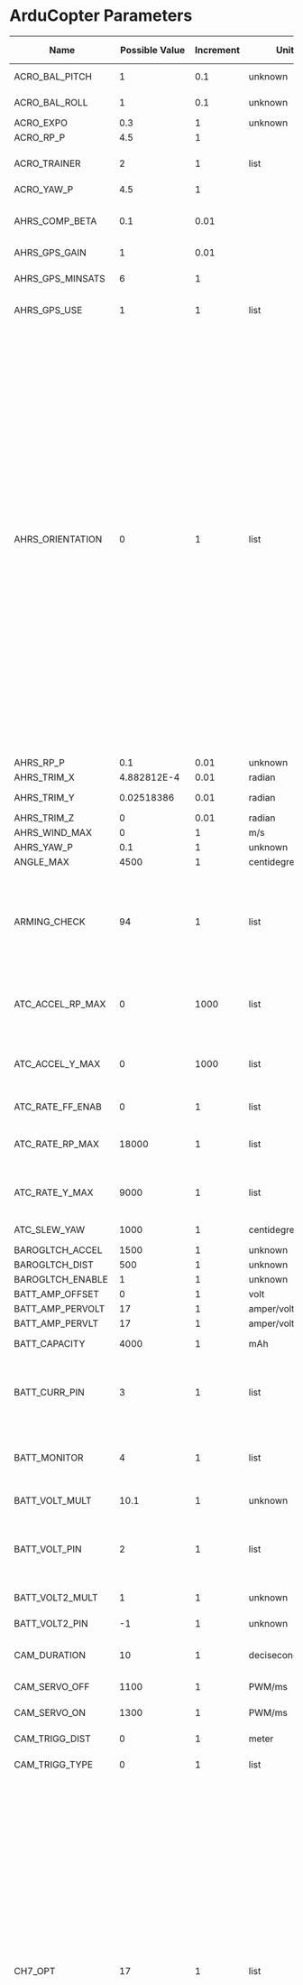 # ArduCopter Parameters

Name | Possible Value | Increment | Unit | Range | Read Only | Title | Description
--- | --- | --- | --- | --- | ---| --- | ---
ACRO_BAL_PITCH | 1 | 0.1 | unknown | 0 - 3 |  | Acro Balance Pitch | rate at which pitch angle returns to level in acro mode. A higher value causes the vehicle to return to level faster.
ACRO_BAL_ROLL | 1 | 0.1 | unknown | 0 - 3 |  | Acro Balance Roll | rate at which roll angle returns to level in acro mode. A higher value causes the vehicle to return to level faster.
ACRO_EXPO | 0.3 | 1 | unknown | |  |  | Coming soon
ACRO_RP_P | 4.5 | 1 |  | |  |  | Converts pilot roll and pitch into a desired rate of rotation in ACRO and SPORT mode. Higher values mean faster rate of rotation.
ACRO_TRAINER | 2 | 1 | list | 0:Disabled<br/>1:Leveling<br/>2:LevelingAndLimited<br/> |  | Acro Trainer | 
ACRO_YAW_P | 4.5 | 1 |  | |  |  | Converts pilot yaw input into a desired rate of rotation in ACRO, Stabilize and SPORT modes. Higher values mean faster rate of rotation.
AHRS_COMP_BETA | 0.1 | 0.01 |  | 0.001 - 0.5 |  | AHRS Velocity Complementary Filter Beta Coefficient | This controls the time constant for the cross-over frequency used to fuse AHRS (MAV_PARAM_GROUP.ARDUCOPTER,airspeed and heading) and GPS data to estimate ground velocity. Time constant is 0.1/beta. A larger time constant will use GPS data less and a small time constant will use air data less.
AHRS_GPS_GAIN | 1 | 0.01 |  | 0.0 - 1.0 |  | AHRS GPS gain | This controls how how much to use the GPS to correct the attitude. This should never be set to zero for a plane as it would result in the plane losing control in turns. For a plane please use the default value of 1.0.
AHRS_GPS_MINSATS | 6 | 1 |  | 0 - 10 |  | AHRS GPS Minimum satellites | Minimum number of satellites visible to use GPS for velocity based corrections attitude correction. This defaults to 6, which is about the point at which the velocity numbers from a GPS become too unreliable for accurate correction of the accelerometers.
AHRS_GPS_USE | 1 | 1 | list | 0:Disabled<br/>1:Enabled<br/> |  | AHRS use GPS for navigation | This controls whether to use dead-reckoning or GPS based navigation. If set to 0 then the GPS won’t be used for navigation, and only dead reckoning will be used. A value of zero should never be used for normal flight. Currently this affects only the DCM-based AHRS: the EKF uses GPS whenever it is available.
AHRS_ORIENTATION | 0 | 1 | list | 0:None<br/>1:Yaw45<br/>2:Yaw90<br/>3:Yaw135<br/>4:Yaw180<br/>5:Yaw225<br/>6:Yaw270<br/>7:Yaw315<br/>8:Roll180<br/>9:Roll180Yaw45<br/>10:Roll180Yaw90<br/>11:Roll180Yaw135<br/>12:Pitch180<br/>13:Roll180Yaw225<br/>14:Roll180Yaw270<br/>15:Roll180Yaw315<br/>16:Roll90<br/>17:Roll90Yaw45<br/>18:Roll90Yaw90<br/>19:Roll90Yaw135<br/>20:Roll270<br/>21:Roll270Yaw45<br/>22:Roll270Yaw90<br/>23:Roll270Yaw136<br/>24:Pitch90<br/>25:Pitch270<br/>26:Pitch180Yaw90<br/>27:Pitch180Yaw270<br/>28:Roll90Pitch90<br/>29:Roll180Pitch90<br/>30:Roll270Pitch90<br/>31:Roll90Pitch180<br/>32:Roll270Pitch180<br/>33:Roll90Pitch270<br/>34:Roll180Pitch270<br/>35:Roll270Pitch270<br/>36:Roll90Pitch180Yaw90<br/>37:Roll90Yaw270<br/> |  | Board Orientation | Overall board orientation relative to the standard orientation for the board type. This rotates the IMU and compass readings to allow the board to be oriented in your vehicle at any 90 or 45 degree angle. This option takes affect on next boot. After changing you will need to re-level your vehicle.
AHRS_RP_P | 0.1 | 0.01 | unknown | 0.1 - 0.4 |  | AHRS RP_P | This controls how fast the accelerometers correct the attitude
AHRS_TRIM_X | 4.882812E-4 | 0.01 | radian | -0.1745 - 0.1745 |  | AHRS Trim Roll | Compensates for the roll angle difference between the control board and the frame. Positive values make the vehicle roll right.
AHRS_TRIM_Y | 0.02518386 | 0.01 | radian | -0.1745 - 0.1745 |  | AHRS Trim Pitch | Compensates for the pitch angle difference between the control board and the frame. Positive values make the vehicle pitch up/back.
AHRS_TRIM_Z | 0 | 0.01 | radian | -0.1745 - 0.1745 |  | AHRS Trim Yaw | Not Used
AHRS_WIND_MAX | 0 | 1 | m/s | 0 - 127 |  | Maximum wind | This sets the maximum allowable difference between ground speed and airspeed. This allows the plane to cope with a failing airspeed sensor. A value of zero means to use the airspeed as is.
AHRS_YAW_P | 0.1 | 1 | unknown | 0.1 - 0.4 |  |  | This controls the weight the compass or GPS has on the heading. A higher value means the heading will track the yaw source (MAV_PARAM_GROUP.ARDUCOPTER,GPS or compass) more rapidly.
ANGLE_MAX | 4500 | 1 | centidegree | 1000 - 8000 |  | Angle Max | Maximum lean angle in all flight modes
ARMING_CHECK | 94 | 1 | list | 0:Disabled<br/>-17:SkipINS<br/>-33:SkipParams/Rangefinder<br/>-65:SkipRC<br/>1:Enabled<br/>-3:SkipBaro<br/>-5:SkipCompass<br/>-9:SkipGPS<br/>127:SkipVoltage<br/> |  |  | Allows enabling or disabling of pre-arming checks of receiver, accelerometer, barometer, compass and GPS
ATC_ACCEL_RP_MAX | 0 | 1000 | list | 0:Disabled<br/>18000:Slow<br/>36000:Medium<br/>54000:Fast<br/>9000:VerySlow<br/> |  | Acceleration Max for Roll/Pitch | Maximum acceleration in roll/pitch axis
ATC_ACCEL_Y_MAX | 0 | 1000 | list | 0:Disabled<br/>18000:Slow<br/>36000:Medium<br/>54000:Fast<br/>9000:VerySlow<br/> |  | Acceleration Max for Yaw | Maximum acceleration in yaw axis
ATC_RATE_FF_ENAB | 0 | 1 | list | 0:Disabled<br/>1:Enabled<br/> |  |  | Controls whether body-frame rate feedforward is enabled or disabled
ATC_RATE_RP_MAX | 18000 | 1 | list | 0:Disabled<br/>720:Medium<br/>360:Slow<br/>1080:Fast<br/> |  | Angular Velocity Max for Pitch/Roll | Maximum angular velocity in pitch/roll axis
ATC_RATE_Y_MAX | 9000 | 1 | list | 0:Disabled<br/>720:Medium<br/>360:Slow<br/>1080:Fast<br/> |  | Angular Velocity Max for Yaw | Maximum angular velocity in yaw axis
ATC_SLEW_YAW | 1000 | 1 | centidegrees/s | 500 - 18000 |  | Yaw target slew rate | Maximum rate the yaw target can be updated in Loiter, RTL, Auto flight modes
BAROGLTCH_ACCEL | 1500 | 1 | unknown | |  |  | Coming soon
BAROGLTCH_DIST | 500 | 1 | unknown | |  |  | Coming soon
BAROGLTCH_ENABLE | 1 | 1 | unknown | |  |  | Coming soon
BATT_AMP_OFFSET | 0 | 1 | volt | |  | AMP offset | Voltage offset at zero current on current sensor
BATT_AMP_PERVOLT | 17 | 1 | amper/volt | |  | Amps per volt | Number of amps that a 1V reading on the current sensor corresponds to. On the APM2 or Pixhawk using the 3DR Power brick this should be set to 17. For the Pixhawk with the 3DR 4in1 ESC this should be 17.
BATT_AMP_PERVLT | 17 | 1 | amper/volt | |  | Amps per volt | Number of amps that a 1V reading on the current sensor corresponds to. On the APM2 or Pixhawk using the 3DR Power brick this should be set to 17. For the Pixhawk with the 3DR 4in1 ESC this should be 17.
BATT_CAPACITY | 4000 | 1 | mAh | |  | Battery capacity | Capacity of the battery in mAh when full
BATT_CURR_PIN | 3 | 1 | list | -1:Disabled<br/>1:A1<br/>2:A2<br/>3:Pixhawk<br/>101:PX4<br/>12:A12<br/> |  |  | Setting this to 0 ~ 13 will enable battery current sensing on pins A0 ~ A13. For the 3DR power brick on APM2.5 it should be set to 12. On the PX4 it should be set to 101. On the Pixhawk powered from the PM connector it should be set to 3.
BATT_MONITOR | 4 | 1 | list | 0:Disabled<br/>3:Analog_Voltage_Only<br/>4:Analog_Voltage_and_Current<br/>5:SMBus<br/>6:Bebop<br/> |  | Battery monitoring | Controls enabling monitoring of the battery's voltage and current
BATT_VOLT_MULT | 10.1 | 1 | unknown | |  | Voltage Multiplier | Used to convert the voltage of the voltage sensing pin (MAV_PARAM_GROUP.ARDUCOPTER,BATT_VOLT_PIN) to the actual battery's voltage (MAV_PARAM_GROUP.ARDUCOPTER,pin_voltage * VOLT_MULT). For the 3DR Power brick on APM2 or Pixhawk, this should be set to 10.1. For the Pixhawk with the 3DR 4in1 ESC this should be 12.02. For the PX4 using the PX4IO power supply this should be set to 1.
BATT_VOLT_PIN | 2 | 1 | list | -1:Disabled<br/>0:A0<br/>1:A1<br/>2:Pixhawk<br/>100:PX4<br/>13:A13<br/> |  | Battery Voltage sensing pin | Setting this to 0 ~ 13 will enable battery voltage sensing on pins A0 ~ A13. For the 3DR power brick on APM2.5 it should be set to 13. On the PX4 it should be set to 100. On the Pixhawk powered from the PM connector it should be set to 2.
BATT_VOLT2_MULT | 1 | 1 | unknown | |  | Voltage Multiplier | Used to convert the voltage of the voltage sensing pin (BATT_VOLT_PIN) to the actual battery’s voltage (pin_voltage * VOLT_MULT). For the 3DR Power brick with a Pixhawk, this should be set to 10.1. For the Pixhawk with the 3DR 4in1 ESC this should be 12.02. For the PX using the PX4IO power supply this should be set to 1
BATT_VOLT2_PIN | -1 | 1 | unknown | |  | Battery Voltage sensing pin | Sets the analog input pin that should be used for voltage monitoring.
CAM_DURATION | 10 | 1 | decisecond | 0 - 50 |  | Duration that shutter is held open | How long the shutter will be held open in 10ths of a second (i.e. enter 10 for 1second, 50 for 5seconds)
CAM_SERVO_OFF | 1100 | 1 | PWM/ms | 1000 - 2000 |  | Servo OFF PWM value | PWM value to move servo to when shutter is deactivated
CAM_SERVO_ON | 1300 | 1 | PWM/ms | 1000 - 2000 |  | Servo ON PWM value | PWM value to move servo to when shutter is activated
CAM_TRIGG_DIST | 0 | 1 | meter | 0 - 1000 |  | Camera trigger distance | Distance in meters between camera triggers. If this value is non-zero then the camera will trigger whenever the GPS position changes by this number of meters regardless of what mode the APM is in. Note that this parameter can also be set in an auto mission using the DO_SET_CAM_TRIGG_DIST command, allowing you to enable/disable the triggering of the camera during the flight.
CAM_TRIGG_TYPE | 0 | 1 | list | 0:Servo<br/>1:Relay<br/> |  | Camera shutter (trigger) type | how to trigger the camera to take a picture
CH7_OPT | 17 | 1 | list | 0:DoNothing<br/>2:Flip<br/>3:SimpleMode<br/>4:RTL<br/>5:SaveTrim<br/>7:SaveWP<br/>9:CameraTrigger<br/>10:RangeFinder<br/>11:Fence<br/>13:SuperSimpleMode<br/>14:AcroTrainer<br/>15:Sprayer<br/>16:Auto<br/>17:AutoTune<br/>18:Land<br/>19:EPM<br/>21:ParachuteEnable<br/>22:ParachuteRelease<br/>23:Parachute3pos<br/>24:AutoMissionReset<br/>25:AttConFeedForward<br/>26:AttConAccelLimits<br/>27:RetractMount<br/>28:Relay-On/Off<br/>29:Landing-Gear<br/>30:Lost-Copter-Sound<br/>31:Motor-Emergency-Stop<br/>32:MotorInterlock<br/>33:Brake<br/>34:Relay2-On/Off<br/>35:Relay3-On/Off<br/>36:Relay4-On/Off<br/>37:Throw<br/>38:Avoidance<br/> |  | Channel 7 option | Select which function is performed when CH7 is above 1800 pwm
CH8_OPT | 0 | 1 | list | 0:DoNothing<br/>2:Flip<br/>3:SimpleMode<br/>4:RTL<br/>5:SaveTrim<br/>7:SaveWP<br/>9:CameraTrigger<br/>10:RangeFinder<br/>11:Fence<br/>13:SuperSimpleMode<br/>14:AcroTrainer<br/>15:Sprayer<br/>16:Auto<br/>17:AutoTune<br/>18:Land<br/>19:EPM<br/>21:ParachuteEnable<br/>22:ParachuteRelease<br/>23:Parachute3pos<br/>24:AutoMissionReset<br/>25:AttConFeedForward<br/>26:AttConAccelLimitsRetractMount<br/>28:Relay-On/Off<br/>29:Landing-Gear<br/>30:Lost-Copter-Sound<br/>31:Motor-Emergency-Stop<br/>32:MotorInterlock<br/>33:Brake<br/>34:Relay2-On/Off<br/>35:Relay3-On/Off<br/>36:Relay4-On/Off<br/>37:Throw<br/>38:Avoidance<br/> |  | Channel 8 option | Select which function is performed when CH8 is above 1800 pwm
CIRCLE_RADIUS | 500 | 1 | cm | 0 - 10000 |  |  | Defines the radius of the circle the vehicle will fly when in Circle flight mode
CIRCLE_RATE | 20 | 1 | deg/s | -90 - 90 |  |  | Circle mode's turn rate in deg/sec. Positive to turn clockwise, negative for counter clockwise
COMPASS_AUTODEC | 1 | 1 | list | 0:Disabled<br/>1:Enabled<br/> |  | Auto Declination | Enable or disable the automatic calculation of the declination based on gps location
COMPASS_DEC | 0.06941485 | 0.01 | radian | -3.142 - 3.142 |  | Compass declination | An angle to compensate between the true north and magnetic north
COMPASS_EXTERNAL | 0 | 1 | list | 0:Internal<br/>1:External<br/>2:ForcedExternal<br/> |  |  | Configure compass so it is attached externally. This is auto-detected on PX4 and Pixhawk. Set to 1 if the compass is externally connected. When externally connected the COMPASS_ORIENT option operates independently of the AHRS_ORIENTATION board orientation option. If set to 0 or 1 then auto-detection by bus connection can override the value. If set to 2 then auto-detection will be disabled.
COMPASS_LEARN | 0 | 1 | list | 0:Disabled<br/>1:Internal-Learning<br/>2:EKF-Learning<br/> |  | Learn compass offsets automatically | Enable or disable the automatic learning of compass offsets. You can enable learning either using a compass-only method that is suitable only for fixed wing aircraft or using the offsets learnt by the active EKF state estimator. If this option is enabled then the learnt offsets are saved when you disarm the vehicle.
COMPASS_MOT_X | 0 | 1 | milligauss/amper | -1000 - 1000 |  | Motor interference compensation for body frame X axis | Multiplied by the current throttle and added to the compass's x-axis values to compensate for motor interference
COMPASS_MOT_Y | 0 | 1 | milligauss/amper | -1000 - 1000 |  | Motor interference compensation for body frame Y axis | Multiplied by the current throttle and added to the compass's y-axis values to compensate for motor interference
COMPASS_MOT_Z | 0 | 1 | milligauss/amper | -1000 - 1000 |  | Motor interference compensation for body frame Z axis | Multiplied by the current throttle and added to the compass's z-axis values to compensate for motor interference
COMPASS_MOTCT | 0 | 1 | list | 0:Disabled<br/>1:UseThrottle<br/>2:UseCurrent<br/> |  | Motor interference compensation type | Set motor interference compensation type to disabled, throttle or current. Do not change manually.
COMPASS_OFS_X | -98 | 1 | milligauss | -400 - 400 |  | Compass offsets in milligauss on the X axis | Offset to be added to the compass x-axis values to compensate for metal in the frame
COMPASS_OFS_Y | 29 | 1 | milligauss | -400 - 400 |  | Compass offsets in milligauss on the Y axis | Offset to be added to the compass y-axis values to compensate for metal in the frame
COMPASS_OFS_Z | -18 | 1 | milligauss | -400 - 400 |  | Compass offsets in milligauss on the X axis | Offset to be added to the compass z-axis values to compensate for metal in the frame
COMPASS_ORIENT | 0 | 1 | list | 0:None<br/>1:Yaw45<br/>2:Yaw90<br/>3:Yaw135<br/>4:Yaw180<br/>5:Yaw225<br/>6:Yaw270<br/>7:Yaw315<br/>8:Roll180<br/>9:Roll180Yaw45<br/>10:Roll180Yaw90<br/>11:Roll180Yaw135<br/>12:Pitch180<br/>13:Roll180Yaw225<br/>14:Roll180Yaw270<br/>15:Roll180Yaw315<br/>16:Roll90<br/>17:Roll90Yaw45<br/>18:Roll90Yaw90<br/>19:Roll90Yaw135<br/>20:Roll270<br/>21:Roll270Yaw45<br/>22:Roll270Yaw90<br/>23:Roll270Yaw136<br/>24:Pitch90<br/>25:Pitch270<br/>26:Pitch180Yaw90<br/>27:Pitch180Yaw270<br/>28:Roll90Pitch90<br/>29:Roll180Pitch90<br/>30:Roll270Pitch90<br/>31:Roll90Pitch180<br/>32:Roll270Pitch180<br/>33:Roll90Pitch270<br/>34:Roll180Pitch270<br/>35:Roll270Pitch270<br/>36:Roll90Pitch180Yaw90<br/>37:Roll90Yaw270<br/>38:Yaw293Pitch68Roll90<br/> |  |  | The orientation of the compass relative to the autopilot board. This will default to the right value for each board type, but can be changed if you have an external compass. See the documentation for your external compass for the right value. The correct orientation should give the X axis forward, the Y axis to the right and the Z axis down. So if your aircraft is pointing west it should show a positive value for the Y axis, and a value close to zero for the X axis. On a PX4 or Pixhawk with an external compass the correct value is zero if the compass is correctly oriented. NOTE: This orientation is combined with any AHRS_ORIENTATION setting.
COMPASS_USE | 1 | 1 | list | 0:Disabled<br/>1:Enabled<br/> |  | Use compass for yaw | Enable or disable the use of the compass (MAV_PARAM_GROUP.ARDUCOPTER,instead of the GPS) for determining heading
DCM_CHECK_THRESH | 0.8 | 1 | unknown | |  |  | Coming soon
EKF_CHECK_THRESH | 0.8 | 1 | unknown | |  |  | Coming soon
ESC | 0 | 1 | unknown | |  |  | Coming soon
FENCE_ACTION | 1 | 1 | list | 0:ReportOnly<br/>1:RTL-or-Land<br/> |  |  | What action should be taken when fence is breached
FENCE_ALT_MAX | 100 | 1 | meter | 10 - 1000 |  | Fence Maximum Altitude | Maximum altitude allowed before geofence triggers
FENCE_ENABLE | 1 | 1 | list | 0:Disabled<br/>1:Enabled<br/> |  |  | Allows you to enable (MAV_PARAM_GROUP.ARDUCOPTER,1) or disable (MAV_PARAM_GROUP.ARDUCOPTER,0) the fence functionality
FENCE_MARGIN | 2 | 1 | meter | 1 - 10 |  | Fence Margin | Distance that autopilot's should maintain from the fence to avoid a breach
FENCE_RADIUS | 300 | 1 | meter | 30 - 10000 |  |  | Circle fence radius which when breached will cause an RTL
FENCE_TYPE | 1 | 1 | list | 0:None<br/>1:Altitude<br/>2:Circle<br/>3:AltitudeAndCircle<br/>4:Polygon<br/>5:AltitudeAndPolygon<br/>6:CircleAndPolygon<br/>7:All<br/> |  |  | Enabled fence types held as bitmask
FLOW_ENABLE | 0 | 1 | list | 0:Disabled<br/>1:Enabled<br/> |  |  | Setting this to Enabled(MAV_PARAM_GROUP.ARDUCOPTER,1) will enable optical flow. Setting this to Disabled(MAV_PARAM_GROUP.ARDUCOPTER,0) will disable optical flow
FLTMODE1 | 0 | 1 | list | 0:Stabilize<br/>1:Acro<br/>2:AltHold<br/>3:Auto<br/>4:Guided<br/>5:Loiter<br/>6:RTL<br/>7:Circle<br/>9:Land<br/>11:Drift<br/>13:Sport<br/>14:Flip<br/>15:AutoTune<br/>16:PosHold<br/>17:Brake<br/>18:Throw<br/>19:Avoid_ADSB<br/>20:Guided_NoGPS<br/> |  |  | Flight mode when Channel 5 pwm is <= 1230
FLTMODE2 | 0 | 1 | list | 0:Stabilize<br/>1:Acro<br/>2:AltHold<br/>3:Auto<br/>4:Guided<br/>5:Loiter<br/>6:RTL<br/>7:Circle<br/>9:Land<br/>11:Drift<br/>13:Sport<br/>14:Flip<br/>15:AutoTune<br/>16:PosHold<br/>17:Brake<br/>18:Throw<br/>19:Avoid_ADSB<br/>20:Guided_NoGPS<br/> |  |  | Flight mode when Channel 5 pwm is >1230, <= 1360
FLTMODE3 | 16 | 1 | list | 0:Stabilize<br/>1:Acro<br/>2:AltHold<br/>3:Auto<br/>4:Guided<br/>5:Loiter<br/>6:RTL<br/>7:Circle<br/>9:Land<br/>11:Drift<br/>13:Sport<br/>14:Flip<br/>15:AutoTune<br/>16:PosHold<br/>17:Brake<br/>18:Throw<br/>19:Avoid_ADSB<br/>20:Guided_NoGPS<br/> |  |  | Flight mode when Channel 5 pwm is >1360, <= 1490
FLTMODE4 | 16 | 1 | list | 0:Stabilize<br/>1:Acro<br/>2:AltHold<br/>3:Auto<br/>4:Guided<br/>5:Loiter<br/>6:RTL<br/>7:Circle<br/>9:Land<br/>11:Drift<br/>13:Sport<br/>14:Flip<br/>15:AutoTune<br/>16:PosHold<br/>17:Brake<br/>18:Throw<br/>19:Avoid_ADSB<br/>20:Guided_NoGPS<br/> |  |  | Flight mode when Channel 5 pwm is >1490, <= 1620
FLTMODE5 | 6 | 1 | list | 0:Stabilize<br/>1:Acro<br/>2:AltHold<br/>3:Auto<br/>4:Guided<br/>5:Loiter<br/>6:RTL<br/>7:Circle<br/>9:Land<br/>11:Drift<br/>13:Sport<br/>14:Flip<br/>15:AutoTune<br/>16:PosHold<br/>17:Brake<br/>18:Throw<br/>19:Avoid_ADSB<br/>20:Guided_NoGPS<br/> |  |  | Flight mode when Channel 5 pwm is >1620, <= 1749
FLTMODE6 | 6 | 1 | list | 0:Stabilize<br/>1:Acro<br/>2:AltHold<br/>3:Auto<br/>4:Guided<br/>5:Loiter<br/>6:RTL<br/>7:Circle<br/>9:Land<br/>11:Drift<br/>13:Sport<br/>14:Flip<br/>15:AutoTune<br/>16:PosHold<br/>17:Brake<br/>18:Throw<br/>19:Avoid_ADSB<br/>20:Guided_NoGPS<br/> |  |  | Flight mode when Channel 5 pwm is >=1750
FRAME | 1 | 1 | list | 0:Plus<br/>1:X<br/>2:V<br/>3:H<br/>4:V-Tail<br/>5:A-Tail<br/>10:Y6B-New)<br/> |  |  | Controls motor mixing for multicopters. Not used for Tri or Traditional Helicopters.
FS_BATT_ENABLE | 0 | 1 | list | 0:Disabled<br/>1:Land<br/>2:RTL<br/> |  |  | Controls whether failsafe will be invoked when battery voltage or current runs low
FS_BATT_MAH | 0 | 1 | mAh | |  |  | Battery capacity remaining to trigger failsafe. Set to 0 to disable battery remaining failsafe. If the battery remaining drops below this level then the copter will RTL
FS_BATT_VOLTAGE | 14 | 1 | volt | |  |  | Battery voltage to trigger failsafe. Set to 0 to disable battery voltage failsafe. If the battery voltage drops below this voltage then the copter will RTL
FS_GCS_ENABLE | 0 | 1 | list | 0:Disabled<br/>1:Enabled_always_RTL<br/>2:Enabled_Continue_with_Mission_in_Auto_Mode<br/> |  |  | Controls whether failsafe will be invoked (MAV_PARAM_GROUP.ARDUCOPTER,and what action to take) when connection with Ground station is lost for at least 5 seconds. NB. The GCS Failsafe is only active when RC_OVERRIDE is being used to control the vehicle.
FS_GPS_ENABLE | 1 | 1 | unknown | |  |  | Coming soon
FS_THR_ENABLE | 1 | 1 | list | 0:Disabled<br/>1:Enabled_Always_RTL<br/>2:Enabled_Continue_with_Mission_in_Auto_Mode<br/>3:Enabled_Always_LAND<br/> |  |  | The throttle failsafe allows you to configure a software failsafe activated by a setting on the throttle input channel
FS_THR_VALUE | 975 | 1 | PWM | 925 - 1100 |  |  | The PWM level on channel 3 below which throttle failsafe triggers
GND_ABS_PRESS | 50362.25 | 1 | pascal | | V |  | calibrated ground pressure in PASCAL
GND_ALT_OFFSET | 0 | 1 | meter | |  |  | altitude offset in meters added to barometric altitude. This is used to allow for automatic adjustment of the base barometric altitude by a ground station equipped with a barometer. The value is added to the barometric altitude read by the aircraft. It is automatically reset to 0 when the barometer is calibrated on each reboot or when a preflight calibration is performed.
GND_TEMP | 29.32966 | 1 | degrees-celsius | |  |  | calibrated ground temperature in degrees Celsius
GPS_HDOP_GOOD | 230 | 1 | unknown | 100 - 900 |  |  | GPS Hdop value at or below this value represent a good position. Used for pre-arm checks
GPS_NAVFILTER | 8 | 1 | list | 0:Portable<br/>2:Stationary<br/>3:Pedestrian<br/>4:Automotive<br/>5:Sea<br/>6:Airborne1G<br/>7:Airborne2G<br/>8:Airborne4G<br/> |  |  | Navigation filter engine setting
GPS_TYPE | 1 | 1 | list | 0:None<br/>1:AUTO<br/>2:uBlox<br/>3:MTK<br/>4:MTK19<br/>5:NMEA<br/>6:SiRF<br/>7:HIL<br/>8:SwiftNav<br/>9:PX4-UAVCAN<br/>10:SBF<br/>11:GSOF<br/>12:QURT<br/>13:ERB<br/>14:MAV<br/>15:NOVA<br/> |  |  | GPS type
GPSGLITCH_ACCEL | 1000 | 1 | unknown | |  |  | Coming soon
GPSGLITCH_ENABLE | 1 | 1 | unknown | |  |  | Coming soon
GPSGLITCH_RADIUS | 200 | 1 | unknown | |  |  | Coming soon
HLD_LAT_P | 1 | 1 | unknown | |  |  | Coming soon
INAV_TC_XY | 2.5 | 1 | unknown | |  |  | Coming soon
INAV_TC_Z | 5 | 1 | unknown | |  |  | Coming soon
INS_ACCOFFS_X | 0.02704384 | 1 | m/s/s | -3.5 - 3.5 |  | Accelerometer offsets of X axis | This is setup using the acceleration calibration or level operations
INS_ACCOFFS_Y | 0.07232188 | 1 | m/s/s | -3.5 - 3.5 |  | Accelerometer offsets of Y axis | This is setup using the acceleration calibration or level operations
INS_ACCOFFS_Z | -0.2916607 | 1 | m/s/s | -3.5 - 3.5 |  | Accelerometer offsets of Z axis | This is setup using the acceleration calibration or level operations
INS_ACCSCAL_X | 0.9998162 | 1 | unknown | 0.8 - 1.2 |  | Accelerometer scaling of X axis | Calculated during acceleration calibration routine
INS_ACCSCAL_Y | 0.9920868 | 1 | unknown | 0.8 - 1.2 |  | Accelerometer scaling of Y axis | Calculated during acceleration calibration routine
INS_ACCSCAL_Z | 1.0001 | 1 | unknown | 0.8 - 1.2 |  | Accelerometer scaling of Z axis | Calculated during acceleration calibration routine
INS_GYROFFS_X | -0.003293759 | 1 | rad/s | |  | Gyro sensor offsets of X axis | This is setup on each boot during gyro calibrations
INS_GYROFFS_Y | -0.07851811 | 1 | rad/s | |  | Gyro sensor offsets of Y axis | This is setup on each boot during gyro calibrations
INS_GYROFFS_Z | 0.02421099 | 1 | rad/s | |  | Gyro sensor offsets of Z axis | This is setup on each boot during gyro calibrations
INS_MPU6K_FILTER | 0 | 1 | unknown | |  |  | Coming soon
INS_PRODUCT_ID | 0 | 1 | list | 0:Unknown<br/>256:unused<br/>1:unused<br/>257:Linux<br/>2:unused<br/>3:SITL<br/>4:PX4v1<br/>5:PX4v2<br/>88:unused<br/> |  |  | Which type of IMU is installed (MAV_PARAM_GROUP.ARDUCOPTER,read-only).
LAND_REPOSITION | 1 | 1 | list | 0:NoRepositioning<br/>1:Repositioning<br/> |  |  | Enables user input during LAND mode, the landing phase of RTL, and auto mode landings.
LAND_SPEED | 50 | 1 | cm/s | 30 - 200 |  |  | The descent speed for the final stage of landing in CENTIMETER/s
LOG_BITMASK | 26622 | 1 | list | 0:Disabled<br/>-6146:NearlyAll-AC315<br/>655358:All+FullIMU<br/>397310:All+FastIMU+PID<br/>393214:All+FastIMU<br/>262142:All+MotBatt<br/>830:Default<br/>894:Default+RCIN<br/>958:Default+IMU<br/>1854:Default+Motors<br/>45054:NearlyAll<br/>131071:All+FastATT<br/> |  |  | 4 byte bitmap of log types to enable, Bitmask: 0:ATTITUDE_FAST,1:ATTITUDE_MED,2:GPS,3:PM,4:CTUN,5:NTUN,6:RCIN,7:IMU,8:CMD,9:CURRENT,10:RCOUT,11:OPTFLOW,12:PID,13:COMPASS,14:INAV,15:CAMERA,17:MOTBATT,18:IMU_FAST,19:IMU_RAW
LOITER_LAT_D | 0 | 1 | unknown | |  |  | Coming soon
LOITER_LAT_I | 0.5 | 1 | unknown | |  |  | Coming soon
LOITER_LAT_IMAX | 1000 | 1 | unknown | |  |  | Coming soon
LOITER_LAT_P | 1 | 1 | unknown | |  |  | Coming soon
LOITER_LON_D | 0 | 1 | unknown | |  |  | Coming soon
LOITER_LON_I | 0.5 | 1 | unknown | |  |  | Coming soon
LOITER_LON_IMAX | 1000 | 1 | unknown | |  |  | Coming soon
LOITER_LON_P | 1 | 1 | unknown | |  |  | Coming soon
MAG_ENABLE | 1 | 1 | list | 0:Disabled<br/>1:Enabled<br/> |  |  | Setting this to Enabled(1) will enable the compass. Setting this to Disabled(0) will disable the compass
MIS_RESTART | 0 | 1 | list | 0:ResumeMission<br/>1:RestartMission<br/> |  | Mission Restart when entering Auto mode | Controls mission starting point when entering Auto mode (either restart from beginning of mission or resume from last command run)
MIS_TOTAL | 6 | 1 |  | 0 - 32766 | V | Total mission commands | The number of mission mission items that has been loaded by the ground station. Do not change this manually.
MNT_ANGMAX_PAN | 4500 | 1 | centidegree | -18000 - 17999 |  |  | Maximum physical pan (yaw) angular position of the mount
MNT_ANGMAX_ROL | 4500 | 1 | centidegree | -18000 - 17999 |  |  | Maximum physical roll angular position of the mount
MNT_ANGMAX_TIL | 0 | 1 | centidegree | -18000 - 17999 |  |  | Maximum physical tilt (pitch) angular position of the mount
MNT_ANGMIN_PAN | -4500 | 1 | centidegree | -18000 - 17999 |  |  | Minimum physical pan (yaw) angular position of mount.
MNT_ANGMIN_ROL | -4500 | 1 | centidegree | -18000 - 17999 |  |  | Minimum physical roll angular position of mount.
MNT_ANGMIN_TIL | -9000 | 1 | centidegree | -18000 - 17999 |  |  | Minimum physical tilt (pitch) angular position of mount.
MNT_CONTROL_X | 0 | 1 | unknown | |  |  | Coming soon
MNT_CONTROL_Y | 0 | 1 | unknown | |  |  | Coming soon
MNT_CONTROL_Z | 0 | 1 | unknown | |  |  | Coming soon
MNT_JSTICK_SPD | 0 | 1 | unknown | 0 - 100 |  |  | 0 for position control, small for low speeds, 100 for max speed. A good general value is 10 which gives a movement speed of 3 degrees per second.
MNT_MODE | 3 | 1 | unknown | |  |  | Coming soon
MNT_NEUTRAL_X | 0 | 1 | degree | -180.0 - 179.99 |  |  | Mount roll angle when in neutral position
MNT_NEUTRAL_Y | 0 | 1 | degree | -180.0 - 179.99 |  |  | Mount tilt/pitch angle when in neutral position
MNT_NEUTRAL_Z | 0 | 1 | degree | -180.0 - 179.99 |  |  | Mount pan/yaw angle when in neutral position
MNT_RC_IN_PAN | 0 | 1 | list | 0:Disabled<br/>5:RC5<br/>6:RC6<br/>7:RC7<br/>8:RC8<br/>9:RC9<br/>10:RC10<br/>11:RC11<br/>12:RC12<br/> |  |  | 0 for none, any other for the RC channel to be used to control pan (MAV_PARAM_GROUP.ARDUCOPTER,yaw) movements
MNT_RC_IN_ROLL | 0 | 1 | list | 0:Disabled<br/>5:RC5<br/>6:RC6<br/>7:RC7<br/>8:RC8<br/>9:RC9<br/>10:RC10<br/>11:RC11<br/>12:RC12<br/> |  |  | 0 for none, any other for the RC channel to be used to control roll movements
MNT_RC_IN_TILT | 6 | 1 | list | 0:Disabled<br/>5:RC5<br/>6:RC6<br/>7:RC7<br/>8:RC8<br/>9:RC9<br/>10:RC10<br/>11:RC11<br/>12:RC12<br/> |  |  | 0 for none, any other for the RC channel to be used to control tilt (MAV_PARAM_GROUP.ARDUCOPTER,pitch) movements
MNT_RETRACT_X | 0 | 1 | degree | -180.0 - 179.99 |  |  | Mount roll angle when in retracted position
MNT_RETRACT_Y | 0 | 1 | degree | -180.0 - 179.99 |  |  | Mount tilt/pitch angle when in retracted position
MNT_RETRACT_Z | 0 | 1 | degree | -180.0 - 179.99 |  |  | Mount yaw/pan angle when in retracted position
MNT_STAB_PAN | 0 | 1 | list | 0:Disabled<br/>1:Enabled<br/> |  |  | enable pan/yaw stabilisation relative to Earth
MNT_STAB_ROLL | 0 | 1 | list | 0:Disabled<br/>1:Enabled<br/> |  |  | enable roll stabilisation relative to Earth
MNT_STAB_TILT | 0 | 1 | list | 0:Disabled<br/>1:Enabled<br/> |  |  | enable tilt/pitch stabilisation relative to Earth
MOT_SPIN_ARMED | 90 | 1 | unknown | |  |  | Coming soon
MOT_TCRV_ENABLE | 1 | 1 | unknown | |  |  | Coming soon
MOT_TCRV_MAXPCT | 93 | 1 | unknown | |  |  | Coming soon
MOT_TCRV_MIDPCT | 52 | 1 | unknown | |  |  | Coming soon
OF_PIT_D | 0.12 | 1 | unknown | |  |  | Coming soon
OF_PIT_I | 0.5 | 1 | unknown | |  |  | Coming soon
OF_PIT_IMAX | 100 | 1 | unknown | |  |  | Coming soon
OF_PIT_P | 2.5 | 1 | unknown | |  |  | Coming soon
OF_RLL_D | 0.12 | 1 | unknown | |  |  | Coming soon
OF_RLL_I | 0.5 | 1 | unknown | |  |  | Coming soon
OF_RLL_IMAX | 100 | 1 | unknown | |  |  | Coming soon
OF_RLL_P | 2.5 | 1 | unknown | |  |  | Coming soon
PHLD_BRAKE_ANGLE | 3000 | 1 | centidegree | 2000 - 4500 |  |  | PosHold flight mode's max lean angle during braking in centi-degrees
PHLD_BRAKE_RATE | 8 | 1 | deg/s | 4 - 12 |  | PosHold braking rate | PosHold flight mode's rotation rate during braking in deg/sec
PILOT_ACCEL_Z | 250 | 1 | cm/s/s | 50 - 500 |  |  | The vertical acceleration used when pilot is controlling the altitude
PILOT_VELZ_MAX | 250 | 1 | cm/s | 50 - 500 |  |  | The maximum vertical velocity the pilot may request in CENTIMETER/s
POSCON_THR_HOVER | 724 | 1 | unknown | |  |  | Coming soon
RATE_PIT_D | 0.0055 | 1 | unknown | |  |  | Coming soon
RATE_PIT_I | 0.07999999 | 1 | unknown | |  |  | Coming soon
RATE_PIT_IMAX | 1000 | 1 | unknown | |  |  | Coming soon
RATE_PIT_P | 0.07999999 | 1 | unknown | |  |  | Coming soon
RATE_RLL_D | 0.003 | 1 | unknown | |  |  | Coming soon
RATE_RLL_I | 0.08499999 | 1 | unknown | |  |  | Coming soon
RATE_RLL_IMAX | 1000 | 1 | unknown | |  |  | Coming soon
RATE_RLL_P | 0.08499999 | 1 | unknown | |  |  | Coming soon
RATE_YAW_D | 0.003 | 1 | unknown | |  |  | Coming soon
RATE_YAW_I | 0.02 | 1 | unknown | |  |  | Coming soon
RATE_YAW_IMAX | 1000 | 1 | unknown | |  |  | Coming soon
RATE_YAW_P | 0.17 | 1 | unknown | |  |  | Coming soon
RC_FEEL_RP | 100 | 1 | list | 0:Standard<br/>50:Medium<br/>100:VeryCrisp<br/>1000:VerySoft<br/>25:Soft<br/>75:Crisp<br/> |  |  | RC feel for roll/pitch which controls vehicle response to user input with 0 being extremely soft and 100 being crisp
RC_SPEED | 490 | 1 | Hz | 50 - 490 |  |  | This is the speed in Hertz that your ESCs will receive updates
RC1_DZ | 30 | 1 | PWM | 0 - 200 |  | RC dead-zone | dead zone around trim or bottom
RC1_MAX | 1976 | 1 | PWM | 800 - 2200 |  | RC max PWM | RC maximum PWM pulse width. Typically 1000 is lower limit, 1500 is neutral and 2000 is upper limit.
RC1_MIN | 998 | 1 | PWM | 800 - 2200 |  | RC min PWM | RC minimum PWM pulse width. Typically 1000 is lower limit, 1500 is neutral and 2000 is upper limit.
RC1_REV | 1 | 1 | list | -1:Reversed<br/>1:Normal<br/> |  | RC reversed | Reverse servo operation. Set to 1 for normal (forward) operation. Set to -1 to reverse this channel.
RC1_TRIM | 1483 | 1 | PWM | 800 - 2200 |  |  | RC trim (neutral) PWM pulse width. Typically 1000 is lower limit, 1500 is neutral and 2000 is upper limit.
RC10_DZ | 0 | 1 | PWM | 0 - 200 |  | RC dead-zone | dead zone around trim or bottom
RC10_FUNCTION | 0 | 1 | list | 0:Disabled<br/>1:RCPassThru<br/>2:Flap<br/>3:Flap_auto<br/>4:Aileron<br/>6:mount_pan<br/>7:mount_tilt<br/>8:mount_roll<br/>9:mount_open<br/>10:camera_trigger<br/>11:release<br/>12:mount2_pan<br/>13:mount2_tilt<br/>14:mount2_roll<br/>15:mount2_open<br/>16:DifferentialSpoiler1<br/>17:DifferentialSpoiler2<br/>18:AileronWithInput<br/>19:Elevator<br/>20:ElevatorWithInput<br/>21:Rudder<br/>24:Flaperon1<br/>25:Flaperon2<br/>26:GroundSteering<br/>27:Parachute<br/>28:EPM<br/>29:LandingGear<br/>30:EngineRunEnable<br/>31:HeliRSC<br/>32:HeliTailRSC<br/>33:Motor1<br/>34:Motor2<br/>35:Motor3<br/>36:Motor4<br/>37:Motor5<br/>38:Motor6<br/>39:Motor7<br/>40:Motor8<br/>51:RCIN1<br/>52:RCIN2<br/>53:RCIN3<br/>54:RCIN4<br/>55:RCIN5<br/>56:RCIN6<br/>57:RCIN7<br/>58:RCIN8<br/>59:RCIN9<br/>60:RCIN10<br/>61:RCIN11<br/>62:RCIN12<br/>63:RCIN13<br/>64:RCIN14<br/>65:RCIN15<br/>66:RCIN16<br/>67:Ignition<br/>68:Choke<br/>69:Starter<br/>70:Throttle<br/> |  |  | Setting this to Disabled(MAV_PARAM_GROUP.ARDUCOPTER,0) will setup this output for control by auto missions or MAVLink servo set commands. any other value will enable the corresponding function
RC10_MAX | 1900 | 1 | PWM | 800 - 2200 |  | RC max PWM | RC maximum PWM pulse width. Typically 1000 is lower limit, 1500 is neutral and 2000 is upper limit.
RC10_MIN | 1100 | 1 | PWM | 800 - 2200 |  | RC min PWM | RC minimum PWM pulse width. Typically 1000 is lower limit, 1500 is neutral and 2000 is upper limit.
RC10_REV | 1 | 1 | list | -1:Reversed<br/>1:Normal<br/> |  | RC reversed | Reverse servo operation. Set to 1 for normal (forward) operation. Set to -1 to reverse this channel.
RC10_TRIM | 0 | 1 | PWM | 800 - 2200 |  |  | RC trim (neutral) PWM pulse width. Typically 1000 is lower limit, 1500 is neutral and 2000 is upper limit.
RC11_DZ | 0 | 1 | PWM | 0 - 200 |  |  | dead zone around trim or bottom
RC11_FUNCTION | 0 | 1 | list | 0:Disabled<br/>1:RCPassThru<br/>2:Flap<br/>3:Flap_auto<br/>4:Aileron<br/>6:mount_pan<br/>7:mount_tilt<br/>8:mount_roll<br/>9:mount_open<br/>10:camera_trigger<br/>11:release<br/>12:mount2_pan<br/>13:mount2_tilt<br/>14:mount2_roll<br/>15:mount2_open<br/>16:DifferentialSpoiler1<br/>17:DifferentialSpoiler2<br/>18:AileronWithInput<br/>19:Elevator<br/>20:ElevatorWithInput<br/>21:Rudder<br/>24:Flaperon1<br/>25:Flaperon2<br/>26:GroundSteering<br/>27:Parachute<br/>28:EPM<br/>29:LandingGear<br/>30:EngineRunEnable<br/>31:HeliRSC<br/>32:HeliTailRSC<br/>33:Motor1<br/>34:Motor2<br/>35:Motor3<br/>36:Motor4<br/>37:Motor5<br/>38:Motor6<br/>39:Motor7<br/>40:Motor8<br/>51:RCIN1<br/>52:RCIN2<br/>53:RCIN3<br/>54:RCIN4<br/>55:RCIN5<br/>56:RCIN6<br/>57:RCIN7<br/>58:RCIN8<br/>59:RCIN9<br/>60:RCIN10<br/>61:RCIN11<br/>62:RCIN12<br/>63:RCIN13<br/>64:RCIN14<br/>65:RCIN15<br/>66:RCIN16<br/>67:Ignition<br/>68:Choke<br/>69:Starter<br/>70:Throttle<br/> |  |  | Setting this to Disabled(MAV_PARAM_GROUP.ARDUCOPTER,0) will setup this output for control by auto missions or MAVLink servo set commands. any other value will enable the corresponding function
RC11_MAX | 1900 | 1 | PWM | 800 - 2200 |  | RC max PWM | RC maximum PWM pulse width. Typically 1000 is lower limit, 1500 is neutral and 2000 is upper limit.
RC11_MIN | 1100 | 1 | PWM | 800 - 2200 |  | RC min PWM | RC minimum PWM pulse width. Typically 1000 is lower limit, 1500 is neutral and 2000 is upper limit.
RC11_REV | 1 | 1 | list | -1:Reversed<br/>1:Normal<br/> |  | RC reversed | Reverse servo operation. Set to 1 for normal (forward) operation. Set to -1 to reverse this channel.
RC11_TRIM | 0 | 1 | PWM | 800 - 2200 |  |  | RC trim (neutral) PWM pulse width. Typically 1000 is lower limit, 1500 is neutral and 2000 is upper limit.
RC2_DZ | 30 | 1 | PWM | 0 - 200 |  | RC dead-zone | dead zone around trim or bottom
RC2_MAX | 1983 | 1 | PWM | 800 - 2200 |  | RC max PWM | RC maximum PWM pulse width. Typically 1000 is lower limit, 1500 is neutral and 2000 is upper limit.
RC2_MIN | 996 | 1 | PWM | 800 - 2200 |  | RC min PWM | RC minimum PWM pulse width. Typically 1000 is lower limit, 1500 is neutral and 2000 is upper limit.
RC2_REV | 1 | 1 | list | -1:Reversed<br/>1:Normal<br/> |  | RC reversed | Reverse servo operation. Set to 1 for normal (forward) operation. Set to -1 to reverse this channel.
RC2_TRIM | 1492 | 1 | PWM | 800 - 2200 |  |  | RC trim (neutral) PWM pulse width. Typically 1000 is lower limit, 1500 is neutral and 2000 is upper limit.
RC3_DZ | 30 | 1 | PWM | 0 - 200 |  | RC dead-zone | dead zone around trim or bottom
RC3_MAX | 1982 | 1 | PWM | 800 - 2200 |  | RC max PWM | RC maximum PWM pulse width. Typically 1000 is lower limit, 1500 is neutral and 2000 is upper limit.
RC3_MIN | 996 | 1 | PWM | 800 - 2200 |  | RC min PWM | RC minimum PWM pulse width. Typically 1000 is lower limit, 1500 is neutral and 2000 is upper limit.
RC3_REV | 1 | 1 | list | -1:Reversed<br/>1:Normal<br/> |  | RC reversed | Reverse servo operation. Set to 1 for normal (forward) operation. Set to -1 to reverse this channel.
RC3_TRIM | 1000 | 1 | PWM | 800 - 2200 |  |  | RC trim (neutral) PWM pulse width. Typically 1000 is lower limit, 1500 is neutral and 2000 is upper limit.
RC4_DZ | 40 | 1 | PWM | 0 - 200 |  | RC dead-zone | dead zone around trim or bottom
RC4_MAX | 1981 | 1 | PWM | 800 - 2200 |  | RC max PWM | RC maximum PWM pulse width. Typically 1000 is lower limit, 1500 is neutral and 2000 is upper limit.
RC4_MIN | 992 | 1 | PWM | 800 - 2200 |  | RC min PWM | RC minimum PWM pulse width. Typically 1000 is lower limit, 1500 is neutral and 2000 is upper limit.
RC4_REV | 1 | 1 | list | -1:Reversed<br/>1:Normal<br/> |  | RC reversed | Reverse servo operation. Set to 1 for normal (MAV_PARAM_GROUP.ARDUCOPTER,forward) operation. Set to -1 to reverse this channel.
RC4_TRIM | 1486 | 1 | PWM | 800 - 2200 |  |  | RC trim (neutral) PWM pulse width. Typically 1000 is lower limit, 1500 is neutral and 2000 is upper limit.
RC5_DZ | 0 | 1 | PWM | 0 - 200 |  |  | dead zone around trim or bottom
RC5_FUNCTION | 0 | 1 | list | 0:Disabled<br/>1:RCPassThru<br/>2:Flap<br/>3:Flap_auto<br/>4:Aileron<br/>6:mount_pan<br/>7:mount_tilt<br/>8:mount_roll<br/>9:mount_open<br/>10:camera_trigger<br/>11:release<br/>12:mount2_pan<br/>13:mount2_tilt<br/>14:mount2_roll<br/>15:mount2_open<br/>16:DifferentialSpoiler1<br/>17:DifferentialSpoiler2<br/>18:AileronWithInput<br/>19:Elevator<br/>20:ElevatorWithInput<br/>21:Rudder<br/>24:Flaperon1<br/>25:Flaperon2<br/>26:GroundSteering<br/>27:Parachute<br/>28:EPM<br/>29:LandingGear<br/>30:EngineRunEnable<br/>31:HeliRSC<br/>32:HeliTailRSC<br/>33:Motor1<br/>34:Motor2<br/>35:Motor3<br/>36:Motor4<br/>37:Motor5<br/>38:Motor6<br/>39:Motor7<br/>40:Motor8<br/>51:RCIN1<br/>52:RCIN2<br/>53:RCIN3<br/>54:RCIN4<br/>55:RCIN5<br/>56:RCIN6<br/>57:RCIN7<br/>58:RCIN8<br/>59:RCIN9<br/>60:RCIN10<br/>61:RCIN11<br/>62:RCIN12<br/>63:RCIN13<br/>64:RCIN14<br/>65:RCIN15<br/>66:RCIN16<br/>67:Ignition<br/>68:Choke<br/>69:Starter<br/>70:Throttle<br/> |  |  | Setting this to Disabled(MAV_PARAM_GROUP.ARDUCOPTER,0) will setup this output for control by auto missions or MAVLink servo set commands. any other value will enable the corresponding function
RC5_MAX | 1982 | 1 | PWM | 800 - 2200 |  | RC max PWM | RC maximum PWM pulse width. Typically 1000 is lower limit, 1500 is neutral and 2000 is upper limit.
RC5_MIN | 992 | 1 | PWM | 800 - 2200 |  | RC min PWM | RC minimum PWM pulse width. Typically 1000 is lower limit, 1500 is neutral and 2000 is upper limit.
RC5_REV | 1 | 1 | list | -1:Reversed<br/>1:Normal<br/> |  | RC reversed | Reverse servo operation. Set to 1 for normal (MAV_PARAM_GROUP.ARDUCOPTER,forward) operation. Set to -1 to reverse this channel.
RC5_TRIM | 993 | 1 | PWM | 800 - 2200 |  |  | RC trim (neutral) PWM pulse width. Typically 1000 is lower limit, 1500 is neutral and 2000 is upper limit.
RC6_DZ | 0 | 1 | PWM | 0 - 200 |  | RC dead-zone | dead zone around trim or bottom
RC6_FUNCTION | 0 | 1 | list | 0:Disabled<br/>1:RCPassThru<br/>2:Flap<br/>3:Flap_auto<br/>4:Aileron<br/>6:mount_pan<br/>7:mount_tilt<br/>8:mount_roll<br/>9:mount_open<br/>10:camera_trigger<br/>11:release<br/>12:mount2_pan<br/>13:mount2_tilt<br/>14:mount2_roll<br/>15:mount2_open<br/>16:DifferentialSpoiler1<br/>17:DifferentialSpoiler2<br/>18:AileronWithInput<br/>19:Elevator<br/>20:ElevatorWithInput<br/>21:Rudder<br/>24:Flaperon1<br/>25:Flaperon2<br/>26:GroundSteering<br/>27:Parachute<br/>28:EPM<br/>29:LandingGear<br/>30:EngineRunEnable<br/>31:HeliRSC<br/>32:HeliTailRSC<br/>33:Motor1<br/>34:Motor2<br/>35:Motor3<br/>36:Motor4<br/>37:Motor5<br/>38:Motor6<br/>39:Motor7<br/>40:Motor8<br/>51:RCIN1<br/>52:RCIN2<br/>53:RCIN3<br/>54:RCIN4<br/>55:RCIN5<br/>56:RCIN6<br/>57:RCIN7<br/>58:RCIN8<br/>59:RCIN9<br/>60:RCIN10<br/>61:RCIN11<br/>62:RCIN12<br/>63:RCIN13<br/>64:RCIN14<br/>65:RCIN15<br/>66:RCIN16<br/>67:Ignition<br/>68:Choke<br/>69:Starter<br/>70:Throttle<br/> |  |  | Setting this to Disabled(MAV_PARAM_GROUP.ARDUCOPTER,0) will setup this output for control by auto missions or MAVLink servo set commands. any other value will enable the corresponding function
RC6_MAX | 1985 | 1 | PWM | 800 - 2200 |  | RC max PWM | RC maximum PWM pulse width. Typically 1000 is lower limit, 1500 is neutral and 2000 is upper limit.
RC6_MIN | 992 | 1 | PWM | 800 - 2200 |  | RC min PWM | RC minimum PWM pulse width. Typically 1000 is lower limit, 1500 is neutral and 2000 is upper limit.
RC6_REV | 1 | 1 | list | -1:Reversed<br/>1:Normal<br/> |  | RC reversed | Reverse servo operation. Set to 1 for normal (MAV_PARAM_GROUP.ARDUCOPTER,forward) operation. Set to -1 to reverse this channel.
RC6_TRIM | 992 | 1 | PWM | 800 - 2200 |  |  | RC trim (neutral) PWM pulse width. Typically 1000 is lower limit, 1500 is neutral and 2000 is upper limit.
RC7_DZ | 0 | 1 | PWM | 0 - 200 |  | RC dead-zone | dead zone around trim or bottom
RC7_FUNCTION | 0 | 1 | list | 0:Disabled<br/>1:RCPassThru<br/>2:Flap<br/>3:Flap_auto<br/>4:Aileron<br/>6:mount_pan<br/>7:mount_tilt<br/>8:mount_roll<br/>9:mount_open<br/>10:camera_trigger<br/>11:release<br/>12:mount2_pan<br/>13:mount2_tilt<br/>14:mount2_roll<br/>15:mount2_open<br/>16:DifferentialSpoiler1<br/>17:DifferentialSpoiler2<br/>18:AileronWithInput<br/>19:Elevator<br/>20:ElevatorWithInput<br/>21:Rudder<br/>24:Flaperon1<br/>25:Flaperon2<br/>26:GroundSteering<br/>27:Parachute<br/>28:EPM<br/>29:LandingGear<br/>30:EngineRunEnable<br/>31:HeliRSC<br/>32:HeliTailRSC<br/>33:Motor1<br/>34:Motor2<br/>35:Motor3<br/>36:Motor4<br/>37:Motor5<br/>38:Motor6<br/>39:Motor7<br/>40:Motor8<br/>51:RCIN1<br/>52:RCIN2<br/>53:RCIN3<br/>54:RCIN4<br/>55:RCIN5<br/>56:RCIN6<br/>57:RCIN7<br/>58:RCIN8<br/>59:RCIN9<br/>60:RCIN10<br/>61:RCIN11<br/>62:RCIN12<br/>63:RCIN13<br/>64:RCIN14<br/>65:RCIN15<br/>66:RCIN16<br/>67:Ignition<br/>68:Choke<br/>69:Starter<br/>70:Throttle<br/> |  |  | Setting this to Disabled(MAV_PARAM_GROUP.ARDUCOPTER,0) will setup this output for control by auto missions or MAVLink servo set commands. any other value will enable the corresponding function
RC7_MAX | 1900 | 1 | PWM | 800 - 2200 |  | RC max PWM | RC maximum PWM pulse width. Typically 1000 is lower limit, 1500 is neutral and 2000 is upper limit.
RC7_MIN | 1100 | 1 | PWM | 800 - 2200 |  | RC min PWM | RC minimum PWM pulse width. Typically 1000 is lower limit, 1500 is neutral and 2000 is upper limit.
RC7_REV | 1 | 1 | list | -1:Reversed<br/>1:Normal<br/> |  | RC reversed | Reverse servo operation. Set to 1 for normal (MAV_PARAM_GROUP.ARDUCOPTER,forward) operation. Set to -1 to reverse this channel.
RC7_TRIM | 1498 | 1 | PWM | 800 - 2200 |  |  | RC trim (neutral) PWM pulse width. Typically 1000 is lower limit, 1500 is neutral and 2000 is upper limit.
RC8_DZ | 0 | 1 | PWM | 0 - 200 |  | RC dead-zone | dead zone around trim or bottom
RC8_FUNCTION | 0 | 1 | list | 0:Disabled<br/>1:RCPassThru<br/>2:Flap<br/>3:Flap_auto<br/>4:Aileron<br/>6:mount_pan<br/>7:mount_tilt<br/>8:mount_roll<br/>9:mount_open<br/>10:camera_trigger<br/>11:release<br/>12:mount2_pan<br/>13:mount2_tilt<br/>14:mount2_roll<br/>15:mount2_open<br/>16:DifferentialSpoiler1<br/>17:DifferentialSpoiler2<br/>18:AileronWithInput<br/>19:Elevator<br/>20:ElevatorWithInput<br/>21:Rudder<br/>24:Flaperon1<br/>25:Flaperon2<br/>26:GroundSteering<br/>27:Parachute<br/>28:EPM<br/>29:LandingGear<br/>30:EngineRunEnable<br/>31:HeliRSC<br/>32:HeliTailRSC<br/>33:Motor1<br/>34:Motor2<br/>35:Motor3<br/>36:Motor4<br/>37:Motor5<br/>38:Motor6<br/>39:Motor7<br/>40:Motor8<br/>51:RCIN1<br/>52:RCIN2<br/>53:RCIN3<br/>54:RCIN4<br/>55:RCIN5<br/>56:RCIN6<br/>57:RCIN7<br/>58:RCIN8<br/>59:RCIN9<br/>60:RCIN10<br/>61:RCIN11<br/>62:RCIN12<br/>63:RCIN13<br/>64:RCIN14<br/>65:RCIN15<br/>66:RCIN16<br/>67:Ignition<br/>68:Choke<br/>69:Starter<br/>70:Throttle<br/> |  |  | Setting this to Disabled(MAV_PARAM_GROUP.ARDUCOPTER,0) will setup this output for control by auto missions or MAVLink servo set commands. any other value will enable the corresponding function
RC8_MAX | 1900 | 1 | PWM | 800 - 2200 |  | RC max PWM | RC maximum PWM pulse width. Typically 1000 is lower limit, 1500 is neutral and 2000 is upper limit.
RC8_MIN | 1100 | 1 | PWM | 800 - 2200 |  | RC min PWM | RC minimum PWM pulse width. Typically 1000 is lower limit, 1500 is neutral and 2000 is upper limit.
RC8_REV | 1 | 1 | list | -1:Reversed<br/>1:Normal<br/> |  | RC reversed | Reverse servo operation. Set to 1 for normal (MAV_PARAM_GROUP.ARDUCOPTER,forward) operation. Set to -1 to reverse this channel.
RC8_TRIM | 1498 | 1 | PWM | 800 - 2200 |  |  | RC trim (neutral) PWM pulse width. Typically 1000 is lower limit, 1500 is neutral and 2000 is upper limit.
RCMAP_PITCH | 2 | 1 |  | |  |  | Pitch channel number. This is useful when you have a RC transmitter that can't change the channel order easily. Pitch is normally on channel 2, but you can move it to any channel with this parameter. Reboot is required for changes to take effect.
RCMAP_ROLL | 1 | 1 |  | |  |  | Roll channel number. This is useful when you have a RC transmitter that can't change the channel order easily. Roll is normally on channel 1, but you can move it to any channel with this parameter. Reboot is required for changes to take effect.
RCMAP_THROTTLE | 3 | 1 |  | |  |  | Throttle channel number. This is useful when you have a RC transmitter that can't change the channel order easily. Throttle is normally on channel 3, but you can move it to any channel with this parameter. Warning APM 2.X: Changing the throttle channel could produce unexpected fail-safe results if connection between receiver and on-board PPM Encoder is lost. Disabling on-board PPM Encoder is recommended. Reboot is required for changes to take effect.
RCMAP_YAW | 4 | 1 |  | |  |  | Yaw channel number. This is useful when you have a RC transmitter that can't change the channel order easily. Yaw (also known as rudder) is normally on channel 4, but you can move it to any channel with this parameter. Reboot is required for changes to take effect.
RELAY_PIN | 13 | 1 | list | -1:Disabled<br/>13:APM2 A9 pin<br/>47:APM1 relay<br/>111:PX4 FMU Relay1<br/>112:PX4 FMU Relay2<br/>113:PX4IO Relay1<br/>50:Pixhawk AUXOUT1<br/>114:PX4IO Relay2<br/>51:Pixhawk AUXOUT2<br/>115:PX4IO ACC1<br/>52:Pixhawk AUXOUT3<br/>116:PX4IO ACC2<br/>53:Pixhawk AUXOUT4<br/>54:Pixhawk AUXOUT5<br/>55:Pixhawk AUXOUT6<br/> |  |  | Digital pin number for first relay control. This is the pin used for camera control.
RELAY_PIN2 | -1 | 1 | list | -1:Disabled<br/>13:APM2 A9 pin<br/>47:APM1 relay<br/>111:PX4 FMU Relay1<br/>112:PX4 FMU Relay2<br/>113:PX4IO Relay1<br/>50:Pixhawk AUXOUT1<br/>114:PX4IO Relay2<br/>51:Pixhawk AUXOUT2<br/>115:PX4IO ACC1<br/>52:Pixhawk AUXOUT3<br/>116:PX4IO ACC2<br/>53:Pixhawk AUXOUT4<br/>54:Pixhawk AUXOUT5<br/>55:Pixhawk AUXOUT6<br/> |  |  | Digital pin number for 2nd relay control.
RNGFND_FUNCTION | 0 | 1 | list | 0:Linear<br/>1:Inverted<br/>2:Hyperbolic<br/> |  |  | Control over what function is used to calculate distance. For a linear function, the distance is (MAV_PARAM_GROUP.ARDUCOPTER,voltage-offset)*scaling. For a inverted function the distance is (MAV_PARAM_GROUP.ARDUCOPTER,offset-voltage)*scaling. For a hyperbolic function the distance is scaling/(MAV_PARAM_GROUP.ARDUCOPTER,voltage-offset). The functions return the distance in meters.
RNGFND_GAIN | 0.8 | 1 | unknown | 0.01 - 2.0 |  |  | Used to adjust the speed with which the target altitude is changed when objects are sensed below the copter
RNGFND_MAX_CM | 700 | 1 | cm | |  |  | Maximum distance in centimeters that rangefinder can reliably read
RNGFND_MIN_CM | 20 | 1 | cm | |  |  | Minimum distance in centimeters that rangefinder can reliably read
RNGFND_OFFSET | 0 | 1 | volt | |  |  | Offset in volts for zero distance for analog rangefinders. Offset added to distance in centimeters for PWM and I2C Lidars
RNGFND_PIN | -1 | 1 | list | -1:NotUsed<br/>0:APM2-A0<br/>64:APM1-airspeed port<br/>1:APM2-A1<br/>2:APM2-A2<br/>3:APM2-A3<br/>4:APM2-A4<br/>5:APM2-A5<br/>6:APM2-A6<br/>7:APM2-A7<br/>8:APM2-A8<br/>9:APM2-A9<br/>11:PX4-airspeed port<br/>15:Pixhawk-airspeed port<br/> |  |  | Analog pin that rangefinder is connected to. Set this to 0..9 for the APM2 analog pins. Set to 64 on an APM1 for the dedicated 'airspeed' port on the end of the board. Set to 11 on PX4 for the analog 'airspeed' port. Set to 15 on the Pixhawk for the analog 'airspeed' port.
RNGFND_RMETRIC | 1 | 1 | list | 0:No<br/>1:Yes<br/> |  |  | This parameter sets whether an analog rangefinder is ratiometric. Most analog rangefinders are ratiometric, meaning that their output voltage is influenced by the supply voltage. Some analog rangefinders (MAV_PARAM_GROUP.ARDUCOPTER,such as the SF/02) have their own internal voltage regulators so they are not ratiometric.
RNGFND_SCALING | 3 | 0.001 | m/volt | |  | Rangefinder scaling | Scaling factor between rangefinder reading and distance. For the linear and inverted functions this is in meters per volt. For the hyperbolic function the units are meterVolts.
RNGFND_SETTLE_MS | 0 | 1 | unknown | |  |  | Coming soon
RNGFND_STOP_PIN | -1 | 1 | list | -1:NotUsed<br/>112:PX4 FMU Relay2<br/>113:PX4IO,Relay1<br/>50:Pixhawk AUXOUT1<br/>114:PX4IO Relay2<br/>51:Pixhawk AUXOUT2<br/>115:PX4IO ACC1<br/>52:Pixhawk AUXOUT3,53:Pixhawk,AUXOUT4,54:Pixhawk AUXOUT5<br/>116:PX4IO ACC2<br/>55:Pixhawk AUXOUT6<br/>111:PX4 FMU Relay1<br/> |  |  | Digital pin that enables/disables rangefinder measurement for an analog rangefinder. A value of -1 means no pin. If this is set, then the pin is set to 1 to enable the rangefinder and set to 0 to disable it. This can be used to ensure that multiple sonar rangefinders don't interfere with each other.
RNGFND_TYPE | 0 | 1 | list | 0:None<br/>1:Analog<br/>2:APM2-MaxbotixI2C<br/>3:APM2-PulsedLightI2C<br/>4:PX4-I2C<br/>5:PX4-PWM<br/>6:BBB-PRU<br/>7:LightWareI2C<br/>8:LightWareSerial<br/>9:Bebop<br/>10:MAVLink<br/>12:LeddarOne<br/> |  |  | What type of rangefinder device that is connected
RSSI_PIN | -1 | 1 | unknown | |  |  | Coming soon
RSSI_RANGE | 5 | 1 | unknown | |  |  | Coming soon
RTL_ALT | 1500 | 1 | cm | 0 - 8000 |  |  | The minimum relative altitude the model will move to before Returning to Launch. Set to zero to return at current altitude.
RTL_ALT_FINAL | 0 | 1 | cm | -1 - 1000 |  |  | This is the altitude the vehicle will move to as the final stage of Returning to Launch or after completing a mission. Set to zero to land.
RTL_LOIT_TIME | 5000 | 1 | m/s | 0 - 60000 |  |  | Time (in milliseconds) to loiter above home before beginning final descent
SCHED_DEBUG | 0 | 1 | list | 0:Disabled<br/>2:ShowSlips<br/>3:ShowOverruns<br/> |  | Scheduler debug level |" Set to non-zero to enable scheduler debug messages. When set to show ""Slips"" the scheduler will display a message whenever a scheduled task is delayed due to too much CPU load. When set to ShowOverruns the scheduled will display a message whenever a task takes longer than the limit promised in the task table."
SERIAL0_BAUD | 115 | 1 | list | 1:1200<br/>2:2400<br/>19:19200<br/>115:115200<br/>4:4800<br/>500:500000<br/>38:38400<br/>9:9600<br/>57:57600<br/>921:921600<br/>1500:1500000<br/>111:111100<br/> |  |  | The baud rate used on the USB console. The APM2 can support all baudrates up to 115, and also can support 500. The PX4 can support rates of up to 1500. If you setup a rate you cannot support on APM2 and then can't connect to your board you should load a firmware from a different vehicle type. That will reset all your parameters to defaults.
SERIAL1_BAUD | 57 | 1 | list | 1:1200<br/>2:2400<br/>19:19200<br/>115:115200<br/>4:4800<br/>500:500000<br/>38:38400<br/>9:9600<br/>57:57600<br/>921:921600<br/>1500:1500000<br/>111:111100<br/> |  |  | The baud rate used on the Telem1 port. The APM2 can support all baudrates up to 115, and also can support 500. The PX4 can support rates of up to 1500. If you setup a rate you cannot support on APM2 and then can't connect to your board you should load a firmware from a different vehicle type. That will reset all your parameters to defaults.
SIMPLE | 18 | 1 | unknown | |  |  | Bitmask which holds which flight modes use simple heading mode (eg bit 0 = 1 means Flight Mode 0 uses simple mode)
SR0_EXT_STAT | 2 | 1 | Hz | 0 - 10 |  |  | Stream rate of SYS_STATUS, MEMINFO, MISSION_CURRENT, GPS_RAW_INT, NAV_CONTROLLER_OUTPUT, and LIMITS_STATUS to ground station
SR0_EXTRA1 | 4 | 1 | Hz | 0 - 10 |  |  | Stream rate of ATTITUDE and SIMSTATE (SITL only) to ground station
SR0_EXTRA2 | 4 | 1 | Hz | 0 - 10 |  |  | Stream rate of VFR_HUD to ground station
SR0_EXTRA3 | 2 | 1 | Hz | 0 - 10 |  |  | Stream rate of AHRS, HWSTATUS, and SYSTEM_TIME to ground station
SR0_PARAMS | 10 | 1 | Hz | 0 - 10 |  |  | Stream rate of PARAM_VALUE to ground station
SR0_POSITION | 2 | 1 | Hz | 0 - 10 |  |  | Stream rate of GLOBAL_POSITION_INT to ground station
SR0_RAW_CTRL | 1 | 1 | Hz | 0 - 10 |  |  | Stream rate of RC_CHANNELS_SCALED (HIL only) to ground station
SR0_RAW_SENS | 2 | 1 | Hz | 0 - 10 |  |  | Stream rate of RAW_IMU, SCALED_IMU2, SCALED_PRESSURE, and SENSOR_OFFSETS to ground station
SR0_RC_CHAN | 2 | 1 | Hz | 0 - 10 |  |  | Stream rate of SERVO_OUTPUT_RAW and RC_CHANNELS to ground station
SR1_EXT_STAT | 2 | 1 | Hz | 0 - 10 |  |  | Stream rate of SYS_STATUS, MEMINFO, MISSION_CURRENT, GPS_RAW_INT, NAV_CONTROLLER_OUTPUT, and LIMITS_STATUS to ground station
SR1_EXTRA1 | 2 | 1 | Hz | 0 - 10 |  |  | Stream rate of ATTITUDE and SIMSTATE (SITL only) to ground station
SR1_EXTRA2 | 2 | 1 | Hz | 0 - 10 |  |  | Stream rate of VFR_HUD to ground station
SR1_EXTRA3 | 2 | 1 | Hz | 0 - 10 |  |  | Stream rate of AHRS, HWSTATUS, and SYSTEM_TIME to ground station
SR1_PARAMS | 0 | 1 | Hz | 0 - 10 |  |  | Stream rate of PARAM_VALUE to ground station
SR1_POSITION | 2 | 1 | Hz | 0 - 10 |  |  | Stream rate of GLOBAL_POSITION_INT to ground station
SR1_RAW_CTRL | 2 | 1 | Hz | 0 - 10 |  |  | Stream rate of RC_CHANNELS_SCALED (HIL only) to ground station
SR1_RAW_SENS | 2 | 1 | Hz | 0 - 10 |  |  | Stream rate of RAW_IMU, SCALED_IMU2, SCALED_PRESSURE, and SENSOR_OFFSETS to ground station
SR1_RC_CHAN | 2 | 1 | Hz | 0 - 10 |  |  | Stream rate of SERVO_OUTPUT_RAW and RC_CHANNELS to ground station
STB_PIT_P | 0.016 | 1 | unknown | |  |  | Coming soon
STB_RLL_P | 0.016 | 1 | unknown | |  |  | Coming soon
STB_YAW_P | 4 | 1 | unknown | |  |  | Coming soon
SUPER_SIMPLE | 5 | 1 | list | 0:Disabled<br/>1:Mode1<br/>2:Mode2<br/>3:Mode1+2<br/>4:Mode3<br/>5:Mode1+3<br/>6:Mode2+3<br/>7:Mode1+2+3<br/>8:Mode4<br/>9:Mode1+4<br/>10:Mode2+4<br/>11:Mode1+2+4<br/>12:Mode3+4<br/>13:Mode1+3+4<br/>14:Mode2+3+4<br/>15:Mode1+2+3+4<br/>16:Mode5<br/>17:Mode1+5<br/>18:Mode2+5<br/>19:Mode1+2+5<br/>20:Mode3+5<br/>21:Mode1+3+5<br/>22:Mode2+3+5<br/>23:Mode1+2+3+5<br/>24:Mode4+5<br/>25:Mode1+4+5<br/>26:Mode2+4+5<br/>27:Mode1+2+4+5<br/>28:Mode3+4+5<br/>29:Mode1+3+4+5<br/>30:Mode2+3+4+5<br/>31:Mode1+2+3+4+5<br/>32:Mode6<br/>33:Mode1+6<br/>34:Mode2+6<br/>35:Mode1+2+6<br/>36:Mode3+6<br/>37:Mode1+3+6<br/>38:Mode2+3+6<br/>39:Mode1+2+3+6<br/>40:Mode4+6<br/>41:Mode1+4+6<br/>42:Mode2+4+6<br/>43:Mode1+2+4+6<br/>44:Mode3+4+6<br/>45:Mode1+3+4+6<br/>46:Mode2+3+4+6<br/>47:Mode1+2+3+4+6<br/>48:Mode5+6<br/>49:Mode1+5+6<br/>50:Mode2+5+6<br/>51:Mode1+2+5+6<br/>52:Mode3+5+6<br/>53:Mode1+3+5+6<br/>54:Mode2+3+5+6<br/>55:Mode1+2+3+5+6<br/>56:Mode4+5+6<br/>57:Mode1+4+5+6<br/>58:Mode2+4+5+6<br/>59:Mode1+2+4+5+6<br/>60:Mode3+4+5+6<br/>61:Mode1+3+4+5+6<br/>62:Mode2+3+4+5+6<br/>63:Mode1+2+3+4+5+6<br/> |  |  | Bitmask to enable Super Simple mode for some flight modes. Setting this to Disabled(MAV_PARAM_GROUP.ARDUCOPTER,0) will disable Super Simple Mode
SYSID_MYGCS | 255 | 1 | list | 252:AP Planner 2<br/>255:Mission Planner and DroidPlanner<br/> |  | My ground station number | Allows restricting radio overrides to only come from my ground station
SYSID_SW_MREV | 120 | 1 | unknown | | V | Eeprom format version number | This value is incremented when changes are made to the eeprom format
SYSID_SW_TYPE | 10 | 1 | list | 0:ArduPlane<br/>4:AntennaTracker<br/>20:Rover<br/>10:Copter<br/> |  |  | This is used by the ground station to recognise the software type (MAV_PARAM_GROUP.ARDUCOPTER,eg ArduPlane vs ArduCopter)
SYSID_THISMAV | 1 | 1 | unknown | 1 - 255 |  |  | Allows setting an individual MAVLink system id for this vehicle to distinguish it from others on the same network
TELEM_DELAY | 0 | 1 | second | 0 - 30 |  |  | The amount of time (MAV_PARAM_GROUP.ARDUCOPTER,in seconds) to delay radio telemetry to prevent an Xbee bricking on power up
THR_ACCEL_D | 0 | 1 | unknown | |  |  | Coming soon
THR_ACCEL_I | 1 | 1 | unknown | |  |  | Coming soon
THR_ACCEL_IMAX | 800 | 1 | unknown | |  |  | Coming soon
THR_ACCEL_P | 0.5 | 1 | unknown | |  |  | Coming soon
THR_ALT_P | 1 | 1 | unknown | |  |  | Coming soon
THR_DZ | 100 | 1 | PWM | 0 - 300 |  |  | The deadzone above and below mid throttle. Used in AltHold, Loiter, PosHold flight modes
THR_MAX | 1000 | 1 | unknown | |  |  | Coming soon
THR_MID | 510 | 1 | unknown | |  |  | Coming soon
THR_MIN | 130 | 1 | unknown | |  |  | Coming soon
THR_RATE_P | 6 | 1 | unknown | |  |  | Coming soon
TRIM_THROTTLE | 724 | 1 | unknown | |  |  | Coming soon
TUNE | 1 | 1 | list | 0:None<br/>1:Stab_Roll/Pitch_kP<br/>3:Stab_Yaw_kP<br/>4:Rate_Roll/Pitch_kP<br/>5:Rate_Roll/Pitch_kI<br/>6:Rate_Yaw_kP<br/>7:Throttle_Rate_kP<br/>10:WP_Speed<br/>12:Loiter_Pos_kP<br/>13:Heli_Ext_Gyro<br/>14:Altitude_Hold_kP<br/>17:OF_Loiter_kP<br/>18:OF_Loiter_kI<br/>19:OF_Loiter_kD<br/>21:Rate_Roll/Pitch_kD<br/>22:Velocity_XY_kP<br/>25:Acro_RollPitch_kP<br/>26:Rate_Yaw_kD<br/>28:Velocity_XY_kI<br/>34:Throttle_Accel_kP<br/>35:Throttle_Accel_kI<br/>36:Throttle_Accel_kD<br/>38:Declination<br/>39:Circle_Rate<br/>40:Acro_Yaw_kP<br/>41:RangeFinder_Gain<br/>42:Loiter_Speed<br/>46:Rate_Pitch_kP<br/>47:Rate_Pitch_kI<br/>48:Rate_Pitch_kD<br/>49:Rate_Roll_kP<br/>50:Rate_Roll_kI<br/>51:Rate_Roll_kD<br/>52:Rate_Pitch_FF<br/>53:Rate_Roll_FF<br/>54:Rate_Yaw_FF<br/> |  |  | Controls which parameters (MAV_PARAM_GROUP.ARDUCOPTER,normally PID gains) are being tuned with transmitter's channel 6 knob
TUNE_HIGH | 32 | 1 | unknown | 0 - 32767 |  |  | The maximum value that will be applied to the parameter currently being tuned with the transmitter's channel 6 knob
TUNE_LOW | 0 | 1 | unknown | 0 - 32767 |  |  | The minimum value that will be applied to the parameter currently being tuned with the transmitter's channel 6 knob
WP_YAW_BEHAVIOR | 2 | 1 | list | 0:NeverChangeYaw<br/>1:FaceNextWaypoint<br/>2:FaceNextWaypointExceptRTL<br/>3:FaceAlongGPScourse<br/> |  |  | Determines how the autopilot controls the yaw during missions and RTL
WPNAV_ACCEL | 100 | 1 | cm/s/s | 50 - 500 |  |  | Defines the horizontal acceleration in CENTIMETER/s/s used during missions
WPNAV_ACCEL_Z | 100 | 1 | cm/s/s | 50 - 500 |  |  | Defines the vertical acceleration in CENTIMETER/s/s used during missions
WPNAV_LOIT_JERK | 1000 | 1 | cm/s/s/s | 500 - 5000 |  |  | Loiter maximum jerk in CENTIMETER/s/s/s
WPNAV_LOIT_SPEED | 1000 | 1 | cm/s | 20 - 2000 |  |  | Defines the maximum speed in CENTIMETER/s which the aircraft will travel horizontally while in loiter mode
WPNAV_RADIUS | 200 | 1 | cm | 100 - 1000 |  |  | Defines the distance from a waypoint, that when crossed indicates the wp has been hit.
WPNAV_SPEED | 500 | 1 | cm/s | 0 - 2000 |  |  | Defines the speed in CENTIMETER/s which the aircraft will attempt to maintain horizontally during a WP mission
WPNAV_SPEED_DN | 150 | 1 | cm/s | 10 - 500 |  |  | Defines the speed in CENTIMETER/s which the aircraft will attempt to maintain while descending during a WP mission
WPNAV_SPEED_UP | 250 | 1 | cm/s | 10 - 1000 |  | Waypoint Climb Speed Target | Defines the speed in CENTIMETER/s which the aircraft will attempt to maintain while climbing during a WP mission
